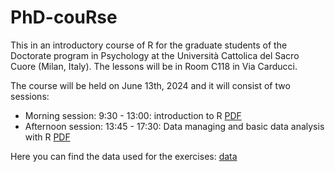 # PhD-couRse
 
 This in an introductory course of R for the graduate students of the Doctorate program in Psychology at the Università Cattolica del Sacro Cuore (Milan, Italy). The lessons will be in Room C118 in Via Carducci.

The course will be held on June 13th, 2024 and it will consist of two sessions: 

- Morning session: 9:30 - 13:00: introduction to R [PDF](intRo.pdf)
- Afternoon session: 13:45 - 17:30: Data managing and basic data analysis with R [PDF](Practice.pdf)

Here you can find the data used for the exercises: [data](https://github.com/OttaviaE/PhD-couRse/tree/main/data)

